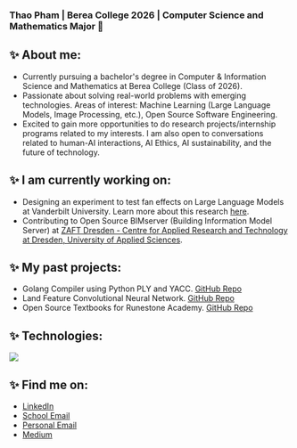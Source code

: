 ### Thao Pham | Berea College 2026 | Computer Science and Mathematics Major 👋

## ✨ About me:
- Currently pursuing a bachelor's degree in Computer & Information Science and Mathematics at Berea College (Class of 2026).
- Passionate about solving real-world problems with emerging technologies. Areas of interest: Machine Learning (Large Language Models, Image Processing, etc.), Open Source Software Engineering. 
- Excited to gain more opportunities to do research projects/internship programs related to my interests. I am also open to conversations related to human-AI interactions, AI Ethics, AI sustainability, and the future of technology.

## ✨ I am currently working on:
- Designing an experiment to test fan effects on Large Language Models at Vanderbilt University. Learn more about this research [here](https://medium.com/@thaopham03).
- Contributing to Open Source BIMserver (Building Information Model Server) at [ZAFT Dresden - Centre for Applied Research and Technology at Dresden, University of Applied Sciences](https://www.zaft-dresden.de/).

## ✨ My past projects:
- Golang Compiler using Python PLY and YACC. [GitHub Repo](https://github.com/thaopham03/Go-compiler)
- Land Feature Convolutional Neural Network. [GitHub Repo](https://github.com/hoerstl/LandFeatureANN)
- Open Source Textbooks for Runestone Academy. [GitHub Repo](https://github.com/thaopham03/opensource)

## ✨ Technologies:
<a href="https://skillicons.dev">
    <img src="https://skillicons.dev/icons?i=python,cpp,java,html,git,docker,postgres,linux&perline=14" />
</a>

## ✨ Find me on:

- [LinkedIn](https://www.linkedin.com/in/thaominhtpham/) 
- [School Email](mailto:phamt2@berea.edu)
- [Personal Email](mailto:phamthiminhthao0310@gmail.com)
- [Medium](https://medium.com/@thaopham03)

